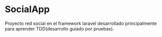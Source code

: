 # SocialApp
Proyecto red social en el framework laravel desarrollado principalmente para aprender TDD(desarrollo guiado por pruebas).

